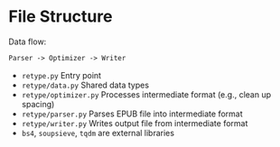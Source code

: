 # File Structure

Data flow:

```txt
Parser -> Optimizer -> Writer
```

* `retype.py` Entry point
* `retype/data.py` Shared data types
* `retype/optimizer.py` Processes intermediate format (e.g., clean up spacing)
* `retype/parser.py` Parses EPUB file into intermediate format
* `retype/writer.py` Writes output file from intermediate format
* `bs4`, `soupsieve`, `tqdm` are external libraries